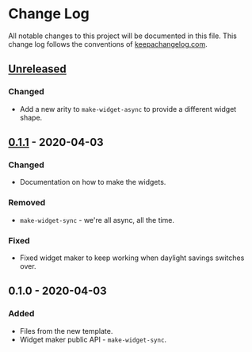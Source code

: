 # Change Log
All notable changes to this project will be documented in this file. This change log follows the conventions of [keepachangelog.com](http://keepachangelog.com/).

## [Unreleased]
### Changed
- Add a new arity to `make-widget-async` to provide a different widget shape.

## [0.1.1] - 2020-04-03
### Changed
- Documentation on how to make the widgets.

### Removed
- `make-widget-sync` - we're all async, all the time.

### Fixed
- Fixed widget maker to keep working when daylight savings switches over.

## 0.1.0 - 2020-04-03
### Added
- Files from the new template.
- Widget maker public API - `make-widget-sync`.

[Unreleased]: https://github.com/your-name/episode53/compare/0.1.1...HEAD
[0.1.1]: https://github.com/your-name/episode53/compare/0.1.0...0.1.1
